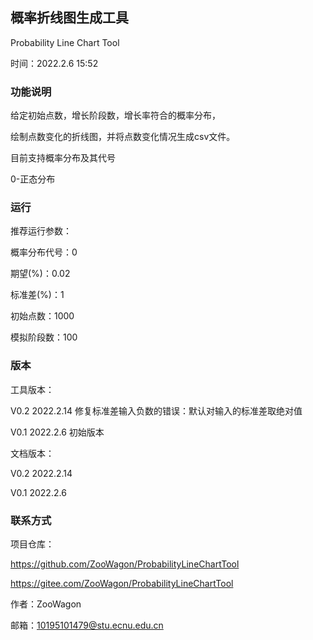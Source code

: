 ## 概率折线图生成工具
Probability Line Chart Tool

时间：2022.2.6 15:52

### 功能说明

给定初始点数，增长阶段数，增长率符合的概率分布，

绘制点数变化的折线图，并将点数变化情况生成csv文件。

目前支持概率分布及其代号

0-正态分布

### 运行

推荐运行参数：

概率分布代号：0

期望(%)：0.02

标准差(%)：1

初始点数：1000

模拟阶段数：100

### 版本

工具版本：

V0.2 2022.2.14 修复标准差输入负数的错误：默认对输入的标准差取绝对值

V0.1 2022.2.6 初始版本

文档版本：

V0.2 2022.2.14

V0.1 2022.2.6

### 联系方式

项目仓库：

https://github.com/ZooWagon/ProbabilityLineChartTool

https://gitee.com/ZooWagon/ProbabilityLineChartTool

作者：ZooWagon

邮箱：10195101479@stu.ecnu.edu.cn
